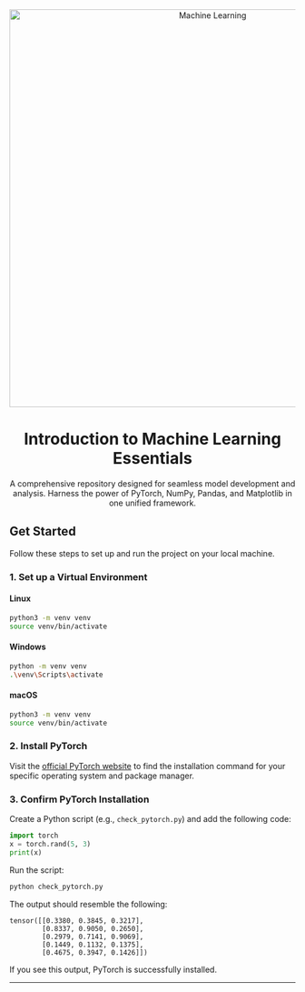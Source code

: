 <div align="center">
  <img src="https://github.com/DevGauravJoshi/Machine-Learning/assets/93304640/6180d408-452c-4c80-8a67-7524c830a01b" alt="Machine Learning" width="700px">

  <h1>
    Introduction to Machine Learning Essentials
  </h1>

  <p>A comprehensive repository designed for seamless model development and analysis. Harness the power of PyTorch, NumPy, Pandas, and Matplotlib in one unified framework. </p>
</div>

## Get Started

Follow these steps to set up and run the project on your local machine.

### 1. Set up a Virtual Environment

#### Linux

```bash
python3 -m venv venv
source venv/bin/activate
```

#### Windows

```bash
python -m venv venv
.\venv\Scripts\activate
```

#### macOS

```bash
python3 -m venv venv
source venv/bin/activate
```

### 2. Install PyTorch

Visit the [official PyTorch website](https://pytorch.org/get-started/locally/) to find the installation command for your specific operating system and package manager.

### 3. Confirm PyTorch Installation

Create a Python script (e.g., `check_pytorch.py`) and add the following code:

```python
import torch
x = torch.rand(5, 3)
print(x)
```

Run the script:

```bash
python check_pytorch.py
```

The output should resemble the following:

```plaintext
tensor([[0.3380, 0.3845, 0.3217],
        [0.8337, 0.9050, 0.2650],
        [0.2979, 0.7141, 0.9069],
        [0.1449, 0.1132, 0.1375],
        [0.4675, 0.3947, 0.1426]])
```

If you see this output, PyTorch is successfully installed.

---
